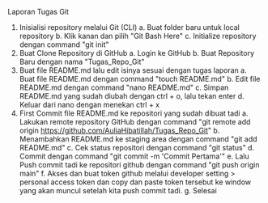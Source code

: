 Laporan Tugas Git
1. Inisialisi repository melalui Git (CLI)
	a. Buat folder baru untuk local repository
	b. Klik kanan dan pilih "Git Bash Here"
	c. Initialize repository dengan command "git init"
2. Buat Clone Repository di GitHub
	a. Login ke GitHub
	b. Buat Repository Baru dengan nama "Tugas_Repo_Git"
3. Buat file README.md lalu edit isinya sesuai dengan tugas laporan
	a. Buat file README.md dengan command "touch README.md"
	b. Edit file README.md dengan command "nano README.md"
	c. Simpan README.md yang sudah diubah dengan ctrl + o, lalu tekan enter
	d. Keluar dari nano dengan menekan ctrl + x
4. First Commit file README.md ke repositori yang sudah dibuat tadi
	a. Lakukan remote repository GitHub dengan command "git remote add origin https://github.com/AuliaHibatillah/Tugas_Repo_Git"
	b. Menambahkan README.md ke staging area dengan command "git add README.md"
	c. Cek status repositori dengan command "git status"
	d. Commit dengan command "git commit -m 'Commit Pertama'"
	e. Lalu Push commit tadi ke repositori github dengan command "git push origin main"
	f. Akses dan buat token github melalui developer setting > personal access token dan copy dan paste token tersebut ke window yang akan muncul setelah kita push commit tadi.
	g. Selesai
 
